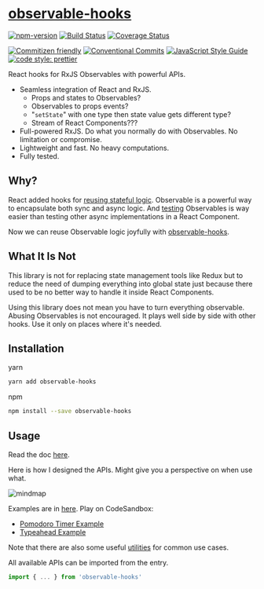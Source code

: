 # [observable-hooks](https://github.com/crimx/observable-hooks)

[![npm-version](https://img.shields.io/npm/v/observable-hooks.svg)](https://www.npmjs.com/package/observable-hooks)
[![Build Status](https://travis-ci.org/crimx/observable-hooks.svg?branch=master)](https://travis-ci.org/crimx/observable-hooks)
[![Coverage Status](https://coveralls.io/repos/github/crimx/observable-hooks/badge.svg?branch=master)](https://coveralls.io/github/crimx/observable-hooks?branch=master)

[![Commitizen friendly](https://img.shields.io/badge/commitizen-friendly-brightgreen.svg?maxAge=2592000)](http://commitizen.github.io/cz-cli/)
[![Conventional Commits](https://img.shields.io/badge/Conventional%20Commits-1.0.0-brightgreen.svg?maxAge=2592000)](https://conventionalcommits.org)
[![JavaScript Style Guide](https://img.shields.io/badge/code_style-standard-brightgreen.svg)](https://standardjs.com)
[![code style: prettier](https://img.shields.io/badge/code_style-prettier-ff69b4.svg?style=flat-square)](https://github.com/prettier/prettier)

React hooks for RxJS Observables with powerful APIs.

- Seamless integration of React and RxJS.
  - Props and states to Observables?
  - Observables to props events?
  - "`setState`" with one type then state value gets different type?
  - Stream of React Components???
- Full-powered RxJS. Do what you normally do with Observables. No limitation or compromise.
- Lightweight and fast. No heavy computations.
- Fully tested.

## Why?

React added hooks for [reusing stateful logic](https://reactjs.org/docs/hooks-intro.html#its-hard-to-reuse-stateful-logic-between-components).
Observable is a powerful way to encapsulate both sync and async logic.
And [testing](https://rxjs-dev.firebaseapp.com/guide/testing/marble-testing) Observables is way easier than testing other async implementations in a React Component.

Now we can reuse Observable logic joyfully with [observable-hooks](https://github.com/crimx/observable-hooks).

## What It Is Not

This library is not for replacing state management tools like Redux but to reduce the need of dumping everything into global state just because there used to be no better way to handle it inside React Components.

Using this library does not mean you have to turn everything observable. Abusing Observables is not encouraged. It plays well side by side with other hooks. Use it only on places where it's needed.

## Installation

yarn

```bash
yarn add observable-hooks
```

npm

```bash
npm install --save observable-hooks
```

## Usage

Read the doc [here](https://www.crimx.com/observable-hooks).

Here is how I designed the APIs. Might give you a perspective on when use what.

![mindmap](https://github.com/crimx/observable-hooks/blob/master/observable-hooks.png?raw=true)

Examples are in [here](https://github.com/crimx/observable-hooks/tree/master/examples). Play on CodeSandbox:

- [Pomodoro Timer Example](https://codesandbox.io/s/github/crimx/observable-hooks/tree/master/examples/pomodoro-timer)
- [Typeahead Example](https://codesandbox.io/s/github/crimx/observable-hooks/tree/master/examples/typeahead)

Note that there are also some useful [utilities](https://www.crimx.com/observable-hooks/modules/_helpers_.html) for common use cases.

All available APIs can be imported from the entry.

```javascript
import { ... } from 'observable-hooks'
```
